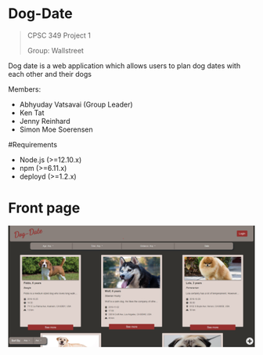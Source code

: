 # Dog-Date
> CPSC 349 Project 1
>
> Group: Wallstreet

Dog date is a web application which allows users to plan dog dates with each other and their dogs

Members:
- Abhyuday Vatsavai (Group Leader)
- Ken Tat
- Jenny Reinhard
- Simon Moe Soerensen

#Requirements
- Node.js (>=12.10.x)
- npm (>=6.11.x)
- deployd (>=1.2.x)

# Front page
!["Front page"](resources/front-page.png)
